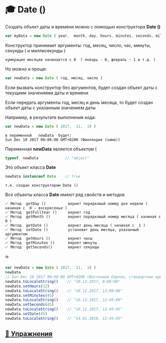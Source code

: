 # 🎓 Date ()

Создать объект даты и времени можно с помощью конструктора **Date ()**
```javascript
var myData = new Date ( year,  month, day, hours, minutes, seconds, milliseconds )
```
Конструктор принимает аргументы: год, месяц, число, час, минуты, секунды ( и миллисекунды )

`нумерация месяцев начинается с 0  ( январь - 0, февраль - 1 и т.д. )`

Но можно и проще:
```javascript
var newData = new Date ( год, месяц, число )
```
Если вызвать конструктор без аргументов, будет создан объект даты с текущими значениями даты и времени

Если передать аргументы год, месяц и день месяца, то будет создан объект даты с указанным значением даты

Например, в результате выполнения кода:
```javascript
var newData = new Date ( 2017,  11,  10 )
```
    в переменной   newData  будет:
    Sun Dec 10 2017 00:00:00 GMT+0200 (Финляндия (зима))

Переменная  **newData**  является объектом ( 
```javascript
typeof  newData            // "object"
```
Это объект класса **Date**
```javascript
newData instanceof Date    // true
```
`т.е. создан конструктором Date ()`

Все объекты класса **Date** имеют ряд свойств и методов

    ✅ Метод  getDay ()          вернет порядковый номер дня недели ( начиная с  0 - воскресенье )
    ✅ Метод  getFullYear ()     вернет год
    ✅ Метод  getMonth ()        вернет порядковый номер месяца ( начиная с  0 )
    ✅ Метод  getDate ()         вернет день месяца ( начиная с  1 )
    ✅ Метод  setDate ()         установит день месяца, указанный аргументом
    ✅ Метод  getHours ()        вернет часы
    ✅ Метод  getMinutes ()      вернет минуты
    ✅ Метод  getSeconds()       вернет секунды

:coffee:
```javascript
var newData = new Date ( 2017,  11,  10 )
newData
// Sun Dec 10 2017 00:00:00 GMT+0200 (Восточная Европа, стандартное время)
newData.toLocaleString()    // "10.12.2017, 0:00:00"
newData.setHours(12)
newData.toLocaleString()    // "10.12.2017, 12:00:00"
newData.setMinutes(45)
newData.toLocaleString()    // "10.12.2017, 12:45:00"
newData.setSeconds(45)
newData.toLocaleString()    // "10.12.2017, 12:45:45"
newData.setDate(45)
newData.toLocaleString()    // "14.01.2018, 12:45:45"
```

## [💼 Упражнения](https://docs.google.com/forms/d/e/1FAIpQLScAFYBPpPFxuhTyuT6izba6WKRIN3ETICHKf_IIWCIL0qzkIQ/viewform)